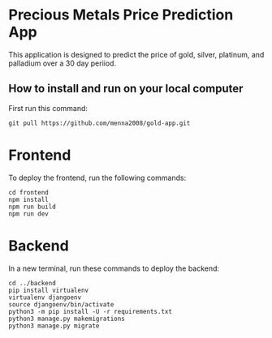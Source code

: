 # Precious Metals Price Prediction App
This application is designed to predict the price of gold, silver, platinum, and palladium over a 30 day periiod.

## How to install and run on your local computer
First run this command:
```
git pull https://github.com/menna2008/gold-app.git
```

# Frontend
To deploy the frontend, run the following commands:
```
cd frontend
npm install
npm run build
npm run dev
```

# Backend
In a new terminal, run these commands to deploy the backend:
```
cd ../backend
pip install virtualenv
virtualenv djangoenv
source djangoenv/bin/activate
python3 -m pip install -U -r requirements.txt
python3 manage.py makemigrations
python3 manage.py migrate
```
